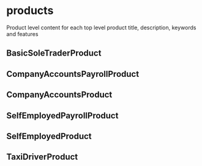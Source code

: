 products
========
Product level content for each top level product title, description, keywords and features</p>

## BasicSoleTraderProduct
## CompanyAccountsPayrollProduct
## CompanyAccountsProduct
## SelfEmployedPayrollProduct
## SelfEmployedProduct
## TaxiDriverProduct
